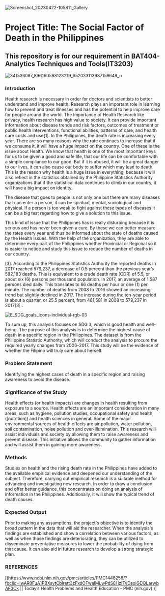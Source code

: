 
![Screenshot_20230422-105811_Gallery](https://user-images.githubusercontent.com/112838111/234013022-68d84c33-7e84-4424-9e05-68cc361ed445.jpg)
# Project Title: The Social Factor of Death in the Philippines
## This repository is for our requirement in BAT404- Analytics Techniques and Tools(IT3203)
![341536087_896160598123219_652033113987159648_n](https://user-images.githubusercontent.com/112838111/234029865-639ad034-2ed4-413a-979c-e0304b529b53.png)
### Introduction

Health research is necessary in order for doctors and scientists to better understand and improve health. Research plays an important role in learning how to prevent and treat illnesses and has the potential to help improve care for people around the world. The Importance of Health Research like privacy, health research has high value to society. It can provide important information about disease trends and risk factors, outcomes of treatment or public health interventions, functional abilities, patterns of care, and health care costs and use[1].
In the Philippines, the death rate is increasing every year. There are so many reasons why the rate continues to increase that if we consume it, it will have a huge impact on the country. One of these is the issue about Health. We know that health is one of the most important keys for us to be given a good and safe life, that our life can be comfortable with a simple compliance to our good. But if it is abused, it will be a great danger to our lives, it can also cause our body to suffer which may lead to death. This is the reason why health is a huge issue in everything, because it will also reflect in the statistics obtained by the Philippine Statistics Authority organizations that if the statistical data continues to climb in our country, it will have a big impact on identity.


The disease that goes to people is not only one but there are many diseases that can enter a person, it can be spiritual, mental, sociological and physical. If a person is too weak to fight against these types of diseases it can be a big test regarding how to give a solution to this issue.

This kind of issue that the Philippines has is really disturbing because it is serious and has never been given a cure. By these we can better measure the rates every year and thus be informed about the state of deaths caused by the Health Issues. With the help of the organization, they are able to determine every part of the Philippines whether Provincial or Regional so it is easier to notice and study this issue to reduce the number of deaths in our country.

[3]. According to the Philippines Statistics Authority the reported deaths in 2017 reached 579,237, a decrease of 0.5 percent than the previous year’s 582,183 deaths. This is equivalent to a crude death rate (CDR) of 5.5, or about six (6) persons per thousand population. In 2017, an average of 1,587 persons died daily. This translates to 66 deaths per hour or one (1) per minute. The number of deaths from 2008 to 2016 showed an increasing trend but slightly declined in 2017. The increase during the ten-year period is about a quarter, or 25.5 percent, from 461,581 in 2008 to 579,237 in 2017[3]..


![E_SDG_goals_icons-individual-rgb-03](https://user-images.githubusercontent.com/112838111/234018385-14e65330-702d-4af9-bb13-7f024d1947bf.png)

To sum up, this analysis focuses on SDG 3, which is good health and well-being. The purpose of this analysis is to determine the highest cause of death in a specific region in the Philippines. The dataset is from the Philippine Statistic Authority, which will conduct the analysis to procure the required yearly changes from 2006–2017. This study will be the evidence of whether the Filipino will truly care about herself.

### Problem Statement
Identifying the highest cases of death in a specific region and raising awareness to avoid the disease.
### Significance of the Study
Health effects (or health impacts) are changes in health resulting from exposure to a source. Health effects are an important consideration in many areas, such as hygiene, pollution studies, occupational safety and health, ([nutrition]) and health sciences in general. Some of the major environmental sources of health effects are air pollution, water pollution, soil contamination, noise pollution and over-illumination.
This research will assist individuals and society by allowing them to raise awareness and prevent disease. This initiative allows the community to gather information and will assist them in gaining more awareness.
### Methods
Studies on health and the rising death rate in the Philippines have added to the available empirical evidence and deepened our understanding of the subject. Therefore, carrying out empirical research is a suitable method for advancing and investigating new research. In order to draw a conclusion and offer better guidance, this concentrates on doing an analysis of information in the Philippines. Additionally, it will show the typical trend of death causes.
### Expected Output
Prior to making any assumptions, the project's objective is to identify the broad pattern in the data that will aid the researcher. When the analysis's findings are established and show a correlation between various factors, as well as when those findings are deteriorating, they can be utilized to disseminate preventative measures to lower the probability of dying from that cause. It can also aid in future research to develop a strong strategic plan.

### REFERENCES
[(https://www.ncbi.nlm.nih.gov/pmc/articles/PMC1448258/?fbclid=IwAR0FuA1PBXavtCblrett3zFxdOFwalMLwPdS8HzITvDsoIGDQLarwbAF3Ck || Today’s Health Problems and Health Education - PMC (nih.gov)
)]
